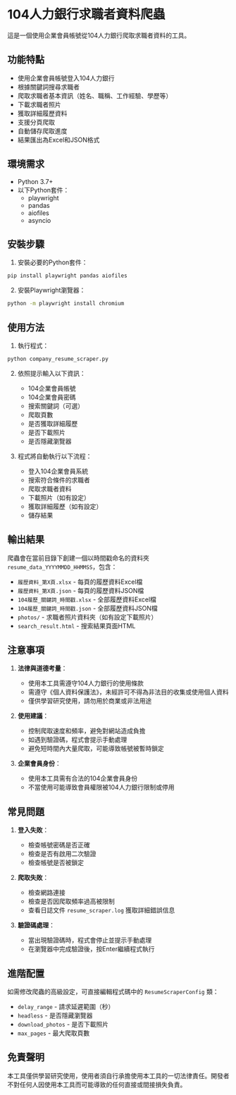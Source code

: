 # 104人力銀行求職者資料爬蟲

這是一個使用企業會員帳號從104人力銀行爬取求職者資料的工具。

## 功能特點

- 使用企業會員帳號登入104人力銀行
- 根據關鍵詞搜尋求職者
- 爬取求職者基本資訊（姓名、職稱、工作經驗、學歷等）
- 下載求職者照片
- 獲取詳細履歷資料
- 支援分頁爬取
- 自動儲存爬取進度
- 結果匯出為Excel和JSON格式

## 環境需求

- Python 3.7+
- 以下Python套件：
  - playwright
  - pandas
  - aiofiles
  - asyncio

## 安裝步驟

1. 安裝必要的Python套件：

```bash
pip install playwright pandas aiofiles
```

2. 安裝Playwright瀏覽器：

```bash
python -m playwright install chromium
```

## 使用方法

1. 執行程式：

```bash
python company_resume_scraper.py
```

2. 依照提示輸入以下資訊：
   - 104企業會員帳號
   - 104企業會員密碼
   - 搜索關鍵詞（可選）
   - 爬取頁數
   - 是否獲取詳細履歷
   - 是否下載照片
   - 是否隱藏瀏覽器

3. 程式將自動執行以下流程：
   - 登入104企業會員系統
   - 搜索符合條件的求職者
   - 爬取求職者資料
   - 下載照片（如有設定）
   - 獲取詳細履歷（如有設定）
   - 儲存結果

## 輸出結果

爬蟲會在當前目錄下創建一個以時間戳命名的資料夾 `resume_data_YYYYMMDD_HHMMSS`，包含：

- `履歷資料_第X頁.xlsx` - 每頁的履歷資料Excel檔
- `履歷資料_第X頁.json` - 每頁的履歷資料JSON檔
- `104履歷_關鍵詞_時間戳.xlsx` - 全部履歷資料Excel檔
- `104履歷_關鍵詞_時間戳.json` - 全部履歷資料JSON檔
- `photos/` - 求職者照片資料夾（如有設定下載照片）
- `search_result.html` - 搜索結果頁面HTML

## 注意事項

1. **法律與道德考量**：
   - 使用本工具需遵守104人力銀行的使用條款
   - 需遵守《個人資料保護法》，未經許可不得為非法目的收集或使用個人資料
   - 僅供學習研究使用，請勿用於商業或非法用途

2. **使用建議**：
   - 控制爬取速度和頻率，避免對網站造成負擔
   - 如遇到驗證碼，程式會提示手動處理
   - 避免短時間內大量爬取，可能導致帳號被暫時鎖定

3. **企業會員身份**：
   - 使用本工具需有合法的104企業會員身份
   - 不當使用可能導致會員權限被104人力銀行限制或停用

## 常見問題

1. **登入失敗**：
   - 檢查帳號密碼是否正確
   - 檢查是否有啟用二次驗證
   - 檢查帳號是否被鎖定

2. **爬取失敗**：
   - 檢查網路連接
   - 檢查是否因爬取頻率過高被限制
   - 查看日誌文件 `resume_scraper.log` 獲取詳細錯誤信息

3. **驗證碼處理**：
   - 當出現驗證碼時，程式會停止並提示手動處理
   - 在瀏覽器中完成驗證後，按Enter繼續程式執行

## 進階配置

如需修改爬蟲的高級設定，可直接編輯程式碼中的 `ResumeScraperConfig` 類：

- `delay_range` - 請求延遲範圍（秒）
- `headless` - 是否隱藏瀏覽器
- `download_photos` - 是否下載照片
- `max_pages` - 最大爬取頁數

## 免責聲明

本工具僅供學習研究使用，使用者須自行承擔使用本工具的一切法律責任。開發者不對任何人因使用本工具而可能導致的任何直接或間接損失負責。 